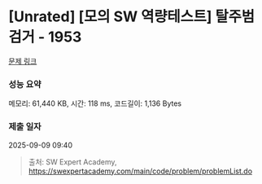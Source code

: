 # [Unrated] [모의 SW 역량테스트] 탈주범 검거 - 1953 

[문제 링크](https://swexpertacademy.com/main/code/problem/problemDetail.do?contestProbId=AV5PpLlKAQ4DFAUq) 

### 성능 요약

메모리: 61,440 KB, 시간: 118 ms, 코드길이: 1,136 Bytes

### 제출 일자

2025-09-09 09:40



> 출처: SW Expert Academy, https://swexpertacademy.com/main/code/problem/problemList.do
